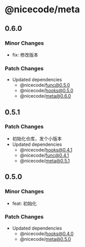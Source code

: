 # @nicecode/meta

## 0.6.0

### Minor Changes

- fix: 修改版本

### Patch Changes

- Updated dependencies
  - @nicecode/func@0.5.0
  - @nicecode/hooks@0.5.0
  - @nicecode/meta@0.6.0

## 0.5.1

### Patch Changes

- 初始化仓库，发个小版本
- Updated dependencies
  - @nicecode/hooks@0.4.1
  - @nicecode/func@0.4.1
  - @nicecode/meta@0.5.1

## 0.5.0

### Minor Changes

- feat: 初始化

### Patch Changes

- Updated dependencies
  - @nicecode/hooks@0.4.0
  - @nicecode/meta@0.5.0
